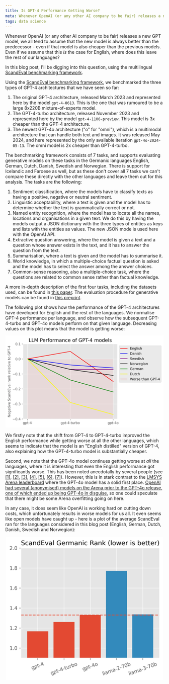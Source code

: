 ```yaml
---
title: Is GPT-4 Performance Getting Worse?
meta: Whenever OpenAI (or any other AI company to be fair) releases a new GPT model, we all tend to assume that the new model is always better than the predecessor - even if that model is also cheaper than the previous models. Even if we assume that this is the case for English, where does this leave the rest of our languages? In this blog post, I'll be digging into this question, using the multilingual ScandEval benchmarking framework.
tags: data science
---
```


Whenever OpenAI (or any other AI company to be fair) releases a new GPT model, we all
tend to assume that the new model is always better than the predecessor - even if that
model is also cheaper than the previous models. Even if we assume that this _is_ the
case for English, where does this leave the rest of our languages?

In this blog post, I'll be digging into this question, using the multilingual
[ScandEval benchmarking framework](https://scandeval.com).

Using the [ScandEval benchmarking framework](https://github.com/ScandEval/ScandEval),
we benchmarked the three types of GPT-4 architectures that we have seen so far:

1. The original GPT-4 architecture, released March 2023 and represented here by the
   model `gpt-4-0613`. This is the one that was rumoured to be a large 8x220B
   mixture-of-experts model.
2. The GPT-4-turbo architecture, released November 2023 and represented here by the
   model `gpt-4-1106-preview`. This model is 3x cheaper than the GPT-4 architecture.
3. The newest GPT-4o architecture ("o" for "omni"), which is a multimodal architecture
   that can handle both text and images. It was released May 2024, and here represented
   by the only available iteration `gpt-4o-2024-05-13`. The omni model is 2x cheaper
   than GPT-4-turbo.

The benchmarking framework consists of 7 tasks, and supports evaluating generative
models on these tasks in the Germanic languages English, German, Dutch, Danish, Swedish
and Norwegian. There is support for Icelandic and Faroese as well, but as these don't
cover all 7 tasks we can't compare these directly with the other languages and leave
them out for this analysis. The tasks are the following:

1. Sentiment classification, where the models have to classify texts as having a
   positive, negative or neutral sentiment.
2. Linguistic acceptability, where a text is given and the model has to determine
   whether the text is grammatically correct or not.
3. Named entity recognition, where the model has to locate all the names, locations and
   organisations in a given text. We do this by having the models output a JSON
   dictionary with the three types of entities as keys and lists with the entities as
   values. The new JSON mode is used here with the OpenAI API.
4. Extractive question answering, where the model is given a text and a question whose
   answer exists in the text, and it has to answer the question from the text.
5. Summarisation, where a text is given and the model has to summarise it.
6. World knowledge, in which a multiple-choice factual question is asked and the model
   has to select the answer among the answer choices.
7. Common-sense reasoning, also a multiple-choice task, where the questions are related
   to common sense rather than factual knowledge.

A more in-depth description of the first four tasks, including the datasets used, can
be found in [this paper](https://aclanthology.org/2023.nodalida-1.20/). The evaluation
procedure for generative models can be found in [this preprint](XX).

The following plot shows how the performance of the GPT-4 architectures have developed
for English and the rest of the languages. We normalise GPT-4 performance per language,
and observe how the subsequent GPT-4-turbo and GPT-4o models perform on that given
language. Decreasing values on this plot means that the model is getting worse:

<center>
<img src="/src/assets/img/gpt4-drop.webp" alt="Line plot of GPT-4 models, separated into each Germanic language" style="width: min(650px, 100%);" />
</center>

We firstly note that the shift from GPT-4 to GPT-4-turbo improved the English
performance while getting worse at all the other languages, which seems to indicate
that the model is an "English distilled" version of GPT-4, also explaining how the
GPT-4-turbo model is substantially cheaper.

Second, we note that the GPT-4o model continues getting worse at _all_ the languages,
where it is interesting that even the English performance got significantly worse. This
has been noted anecdotally by several people (see
[\[1\]](https://x.com/bindureddy/status/1790127425705120149),
[\[2\]](https://x.com/MatthewRideout/status/1794055335440720117),
[\[3\]](https://x.com/arthurcolle/status/1798474316641972457),
[\[4\]](https://x.com/jijosunny/status/1798301455356682677),
[\[5\]](https://x.com/karlrohe/status/1801000308144832698),
[\[6\]](https://x.com/literallydenis/status/1790082766178034059),
[\[7\]](https://x.com/thedataroom/status/1800499701831364678)). However, this is in
stark contrast to the [LMSYS Arena leaderboard](https://chat.lmsys.org/?leaderboard)
where the GPT-4o model has a solid first place. [OpenAI had several (anonymised) models
on the Arena prior to the GPT-4o release, one of which ended up being GPT-4o in
disguise](https://arstechnica.com/information-technology/2024/05/before-launching-gpt-4o-broke-records-on-chatbot-leaderboard-under-a-secret-name/),
so one could speculate that there might be some Arena overfitting going on here.

In any case, it does seem like OpenAI is working hard on cutting down costs, which
unfortunately results in worse models for us all. It even seems like open models have
caught up - here is a plot of the average ScandEval ran for the languages considered in
this blog post (English, German, Dutch, Danish, Swedish and Norwegian):

<center>
<img src="/src/assets/img/gpt4-llama.webp" alt="Bar plot of Germanic ScandEval performance of GPT-4 models and Llama-70b models" style="width: min(500px, 100%);" />
</center>
